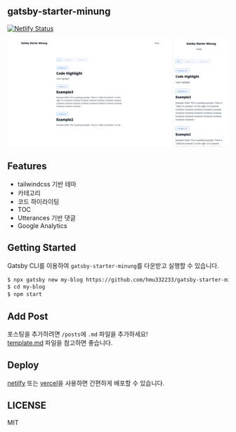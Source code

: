 ## gatsby-starter-minung

[![Netlify Status](https://api.netlify.com/api/v1/badges/6aa5da12-7ed2-4de1-ba51-ec233ddb1bb7/deploy-status)](https://app.netlify.com/sites/gatsby-starter-minung/deploys)

![screen](./assets/screen.png)
## Features

- tailwindcss 기반 테마
- 카테고리
- 코드 하이라이팅
- TOC
- Utterances 기반 댓글
- Google Analytics

## Getting Started

Gatsby CLI를 이용하여 `gatsby-starter-minung`를 다운받고 실행할 수 있습니다.

```bash
$ npx gatsby new my-blog https://github.com/hmu332233/gatsby-starter-minung
$ cd my-blog
$ npm start
```

## Add Post

포스팅을 추가하려면 `/posts`에 `.md` 파일을 추가하세요!  
[template.md](https://github.com/hmu332233/gatsby-starter-minung/blob/main/posts/example.md) 파일을 참고하면 좋습니다.

## Deploy

[netilfy](https://www.netlify.com/) 또는 [vercel](https://vercel.com/)을 사용하면 간편하게 배포할 수 있습니다.

## LICENSE

MIT
